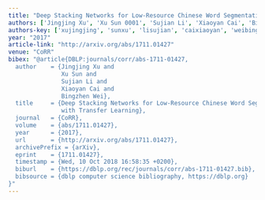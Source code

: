 ```yaml
---
title: "Deep Stacking Networks for Low-Resource Chinese Word Segmentation with Transfer Learning"
authors: ['Jingjing Xu', 'Xu Sun 0001', 'Sujian Li', 'Xiaoyan Cai', 'Bingzhen Wei']
authors-key: ['xujingjing', 'sunxu', 'lisujian', 'caixiaoyan', 'weibingzhen']
year: "2017"
article-link: "http://arxiv.org/abs/1711.01427"
venue: "CoRR"
bibex: "@article{DBLP:journals/corr/abs-1711-01427,
  author    = {Jingjing Xu and
               Xu Sun and
               Sujian Li and
               Xiaoyan Cai and
               Bingzhen Wei},
  title     = {Deep Stacking Networks for Low-Resource Chinese Word Segmentation
               with Transfer Learning},
  journal   = {CoRR},
  volume    = {abs/1711.01427},
  year      = {2017},
  url       = {http://arxiv.org/abs/1711.01427},
  archivePrefix = {arXiv},
  eprint    = {1711.01427},
  timestamp = {Wed, 10 Oct 2018 16:58:35 +0200},
  biburl    = {https://dblp.org/rec/journals/corr/abs-1711-01427.bib},
  bibsource = {dblp computer science bibliography, https://dblp.org}
}"
---
```

